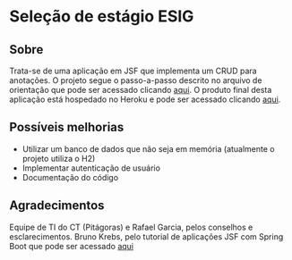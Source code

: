 # Seleção de estágio ESIG
## Sobre
Trata-se de uma aplicação em JSF que implementa um CRUD para anotações. O projeto segue o passo-a-passo descrito no arquivo de orientação que pode ser acessado clicando [aqui](https://pt.surveymonkey.com/r/28YQGPC). 
O produto final desta aplicação está hospedado no Heroku e pode ser acessado clicando [aqui](https://desafio-note-heroku.herokuapp.com/).
## Possíveis melhorias 
* Utilizar um banco de dados que não seja em memória (atualmente o projeto utiliza o H2)
* Implementar autenticação de usuário
* Documentação do código 
## Agradecimentos 
Equipe de TI do CT (Pitágoras) e Rafael Garcia, pelos conselhos e esclarecimentos.
Bruno Krebs, pelo tutorial de aplicações JSF com Spring Boot que pode ser acessado [aqui](https://auth0.com/blog/developing-jsf-applications-with-spring-boot/)
